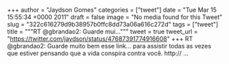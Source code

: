 
+++
author = "Jaydson Gomes"
categories = ["tweet"]
date = "Tue Mar 15 15:55:34 +0000 2011"
draft = false
image = "No media found for this Tweet"
slug = "322c616279d9b38957b0ffc8dd73a06a616c272d"
tags = ["tweet"]
title = """RT @gbrandao2: Guarde mui..."""
tweet = true
tweet_url = "https://twitter.com/jaydson/status/47687391774916608"
+++
RT @gbrandao2: Guarde muito bem esse link... para assistir todas as vezes que estiver pensando que a vida conspira contra você.  http:// ...
